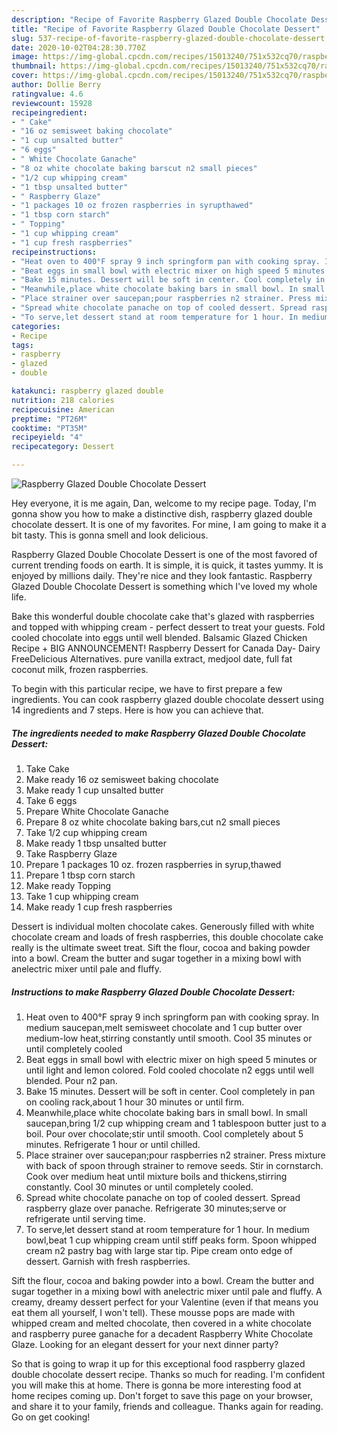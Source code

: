 ```yaml
---
description: "Recipe of Favorite Raspberry Glazed Double Chocolate Dessert"
title: "Recipe of Favorite Raspberry Glazed Double Chocolate Dessert"
slug: 537-recipe-of-favorite-raspberry-glazed-double-chocolate-dessert
date: 2020-10-02T04:28:30.770Z
image: https://img-global.cpcdn.com/recipes/15013240/751x532cq70/raspberry-glazed-double-chocolate-dessert-recipe-main-photo.jpg
thumbnail: https://img-global.cpcdn.com/recipes/15013240/751x532cq70/raspberry-glazed-double-chocolate-dessert-recipe-main-photo.jpg
cover: https://img-global.cpcdn.com/recipes/15013240/751x532cq70/raspberry-glazed-double-chocolate-dessert-recipe-main-photo.jpg
author: Dollie Berry
ratingvalue: 4.6
reviewcount: 15928
recipeingredient:
- " Cake"
- "16 oz semisweet baking chocolate"
- "1 cup unsalted butter"
- "6 eggs"
- " White Chocolate Ganache"
- "8 oz white chocolate baking barscut n2 small pieces"
- "1/2 cup whipping cream"
- "1 tbsp unsalted butter"
- " Raspberry Glaze"
- "1 packages 10 oz frozen raspberries in syrupthawed"
- "1 tbsp corn starch"
- " Topping"
- "1 cup whipping cream"
- "1 cup fresh raspberries"
recipeinstructions:
- "Heat oven to 400°F spray 9 inch springform pan with cooking spray. In medium saucepan,melt semisweet chocolate and 1 cup butter over medium-low heat,stirring constantly until smooth. Cool 35 minutes or until completely cooled"
- "Beat eggs in small bowl with electric mixer on high speed 5 minutes or until light and lemon colored. Fold cooled chocolate n2 eggs until well blended. Pour n2 pan."
- "Bake 15 minutes. Dessert will be soft in center. Cool completely in pan on cooling rack,about 1 hour 30 minutes or until firm."
- "Meanwhile,place white chocolate baking bars in small bowl. In small saucepan,bring 1/2 cup whipping cream and 1 tablespoon butter just to a boil. Pour over chocolate;stir until smooth. Cool completely about 5 minutes. Refrigerate 1 hour or until chilled."
- "Place strainer over saucepan;pour raspberries n2 strainer. Press mixture with back of spoon through strainer to remove seeds. Stir in cornstarch. Cook over medium heat until mixture boils and thickens,stirring constantly. Cool 30 minutes or until completely cooled."
- "Spread white chocolate panache on top of cooled dessert. Spread raspberry glaze over panache. Refrigerate 30 minutes;serve or refrigerate until serving time."
- "To serve,let dessert stand at room temperature for 1 hour. In medium bowl,beat 1 cup whipping cream until stiff peaks form. Spoon whipped cream n2 pastry bag with large star tip. Pipe cream onto edge of dessert. Garnish with fresh raspberries."
categories:
- Recipe
tags:
- raspberry
- glazed
- double

katakunci: raspberry glazed double 
nutrition: 218 calories
recipecuisine: American
preptime: "PT26M"
cooktime: "PT35M"
recipeyield: "4"
recipecategory: Dessert

---
```



![Raspberry Glazed Double Chocolate Dessert](https://img-global.cpcdn.com/recipes/15013240/751x532cq70/raspberry-glazed-double-chocolate-dessert-recipe-main-photo.jpg)

Hey everyone, it is me again, Dan, welcome to my recipe page. Today, I'm gonna show you how to make a distinctive dish, raspberry glazed double chocolate dessert. It is one of my favorites. For mine, I am going to make it a bit tasty. This is gonna smell and look delicious.

Raspberry Glazed Double Chocolate Dessert is one of the most favored of current trending foods on earth. It is simple, it is quick, it tastes yummy. It is enjoyed by millions daily. They're nice and they look fantastic. Raspberry Glazed Double Chocolate Dessert is something which I've loved my whole life.

Bake this wonderful double chocolate cake that&#39;s glazed with raspberries and topped with whipping cream - perfect dessert to treat your guests. Fold cooled chocolate into eggs until well blended. Balsamic Glazed Chicken Recipe + BIG ANNOUNCEMENT! Raspberry Dessert for Canada Day- Dairy FreeDelicious Alternatives. pure vanilla extract, medjool date, full fat coconut milk, frozen raspberries.


To begin with this particular recipe, we have to first prepare a few ingredients. You can cook raspberry glazed double chocolate dessert using 14 ingredients and 7 steps. Here is how you can achieve that.

<!--inarticleads1-->

##### The ingredients needed to make Raspberry Glazed Double Chocolate Dessert:

1. Take  Cake
1. Make ready 16 oz semisweet baking chocolate
1. Make ready 1 cup unsalted butter
1. Take 6 eggs
1. Prepare  White Chocolate Ganache
1. Prepare 8 oz white chocolate baking bars,cut n2 small pieces
1. Take 1/2 cup whipping cream
1. Make ready 1 tbsp unsalted butter
1. Take  Raspberry Glaze
1. Prepare 1 packages 10 oz. frozen raspberries in syrup,thawed
1. Prepare 1 tbsp corn starch
1. Make ready  Topping
1. Take 1 cup whipping cream
1. Make ready 1 cup fresh raspberries


Dessert is individual molten chocolate cakes. Generously filled with white chocolate cream and loads of fresh raspberries, this double chocolate cake really is the ultimate sweet treat. Sift the flour, cocoa and baking powder into a bowl. Cream the butter and sugar together in a mixing bowl with anelectric mixer until pale and fluffy. 

<!--inarticleads2-->

##### Instructions to make Raspberry Glazed Double Chocolate Dessert:

1. Heat oven to 400°F spray 9 inch springform pan with cooking spray. In medium saucepan,melt semisweet chocolate and 1 cup butter over medium-low heat,stirring constantly until smooth. Cool 35 minutes or until completely cooled
1. Beat eggs in small bowl with electric mixer on high speed 5 minutes or until light and lemon colored. Fold cooled chocolate n2 eggs until well blended. Pour n2 pan.
1. Bake 15 minutes. Dessert will be soft in center. Cool completely in pan on cooling rack,about 1 hour 30 minutes or until firm.
1. Meanwhile,place white chocolate baking bars in small bowl. In small saucepan,bring 1/2 cup whipping cream and 1 tablespoon butter just to a boil. Pour over chocolate;stir until smooth. Cool completely about 5 minutes. Refrigerate 1 hour or until chilled.
1. Place strainer over saucepan;pour raspberries n2 strainer. Press mixture with back of spoon through strainer to remove seeds. Stir in cornstarch. Cook over medium heat until mixture boils and thickens,stirring constantly. Cool 30 minutes or until completely cooled.
1. Spread white chocolate panache on top of cooled dessert. Spread raspberry glaze over panache. Refrigerate 30 minutes;serve or refrigerate until serving time.
1. To serve,let dessert stand at room temperature for 1 hour. In medium bowl,beat 1 cup whipping cream until stiff peaks form. Spoon whipped cream n2 pastry bag with large star tip. Pipe cream onto edge of dessert. Garnish with fresh raspberries.


Sift the flour, cocoa and baking powder into a bowl. Cream the butter and sugar together in a mixing bowl with anelectric mixer until pale and fluffy. A creamy, dreamy dessert perfect for your Valentine (even if that means you eat them all yourself, I won&#39;t tell). These mousse pops are made with whipped cream and melted chocolate, then covered in a white chocolate and raspberry puree ganache for a decadent Raspberry White Chocolate Glaze. Looking for an elegant dessert for your next dinner party? 

So that is going to wrap it up for this exceptional food raspberry glazed double chocolate dessert recipe. Thanks so much for reading. I'm confident you will make this at home. There is gonna be more interesting food at home recipes coming up. Don't forget to save this page on your browser, and share it to your family, friends and colleague. Thanks again for reading. Go on get cooking!
